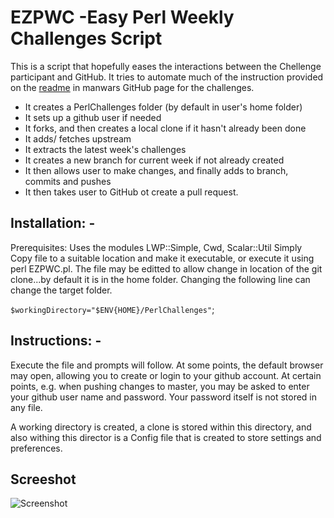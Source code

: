 # EZPWC -Easy Perl Weekly Challenges Script

This is a script that hopefully eases the interactions between the Chellenge participant and GitHub.  It tries to automate much of the instruction provided on the [readme](https://github.com/manwar/perlweeklychallenge-club) in manwars GitHub page for the challenges.

* It creates a PerlChallenges folder (by default in user's home folder)
* It sets up a github user if needed
* It forks, and then creates a local clone if it hasn't already been done
* It adds/ fetches upstream
* It extracts the latest week's challenges
* It creates a new branch for current week if not already created
* It then allows user to make changes, and finally adds to branch, commits and pushes
* It then takes user to GitHub ot create a pull request. 

## Installation: -
Prerequisites: Uses the modules LWP::Simple, Cwd, Scalar::Util
Simply Copy file to a suitable location and make it executable, or execute it using perl EZPWC.pl.
The file may be editted to allow change in location of the git clone...by default it is in the home folder.  Changing the following line can change the target folder.

`$workingDirectory="$ENV{HOME}/PerlChallenges"`;

## Instructions: -
Execute the file and prompts will follow. At some points, the default browser may open, allowing you to create or login to your github account. At certain points, e.g. when pushing changes to master, you may be asked to enter your github user name and password.  Your password itself is not stored in any file.

A working directory is created, a clone is stored within this directory, and also withing this director is a Config file that is created to store settings and preferences.

## Screeshot

![Screenshot](https://github.com/saiftynet/EZPWC/blob/master/EZPWC.png)
